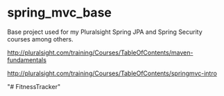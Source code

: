 spring_mvc_base
===============

Base project used for my Pluralsight Spring JPA and Spring Security courses among others.

http://pluralsight.com/training/Courses/TableOfContents/maven-fundamentals

http://pluralsight.com/training/Courses/TableOfContents/springmvc-intro

"# FitnessTracker" 
